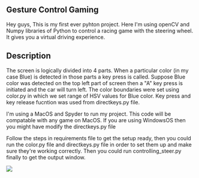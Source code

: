 ## Gesture Control Gaming 

Hey guys,
This is my first ever pyhton project. Here I'm using openCV and Numpy libraries of Python to control a racing game with the steering wheel. It gives you a virtual driving experience. 

## Description

The screen is logically divided into 4 parts. When a particular color (in my case Blue) is detected in those parts a key press is called. Suppose Blue color was detected on the top left part of screen then a "A" key press is initiated and the car will turn left.
The color boundaries were set using color.py in which we set range of HSV values for Blue color. Key press and key release fucntion was used from directkeys.py file. 

I'm using a MacOS and Spyder to run my project. This code will be compatable with any game on MacOS. If you are using WindowsOS then you might have modify the directkeys.py file

Follow the steps in requirements file to get the setup ready, then you could run the color.py file and directkeys.py file in order to set them up and make sure they're working correctly. Then you could run controlling_steer.py finally to get the output window.

![](Screenshot.png)
